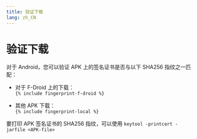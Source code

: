 ```yaml
---
title: 验证下载
lang: zh_CN
---
```


# 验证下载

对于 Android，您可以验证 APK 上的签名证书是否与以下 SHA256 指纹之一匹配：

* 对于 F-Droid 上的下载：  
  `{% include fingerprint-f-droid %}`

* 其他 APK 下载：  
  `{% include fingerprint-local %}`

要打印 APK 签名证书的 SHA256 指纹，可以使用
`keytool -printcert -jarfile <APK-file>`

